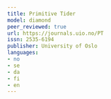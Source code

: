 ```yaml
---
title: Primitive Tider
model: diamond
peer_reviewed: true
url: https://journals.uio.no/PT
issn: 2535-6194
publisher: University of Oslo
languages:
- no
- se
- da
- fi
- en
---
```

